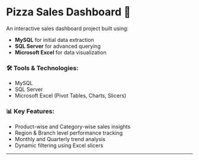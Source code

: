 # Pizza Sales Dashboard 🍕

An interactive sales dashboard project built using:
- **MySQL** for initial data extraction
- **SQL Server** for advanced querying
- **Microsoft Excel** for data visualization

### 🛠️ Tools & Technologies:
- MySQL
- SQL Server
- Microsoft Excel (Pivot Tables, Charts, Slicers)

### 📊 Key Features:
- Product-wise and Category-wise sales insights
- Region & Branch level performance tracking
- Monthly and Quarterly trend analysis
- Dynamic filtering using Excel slicers

---




